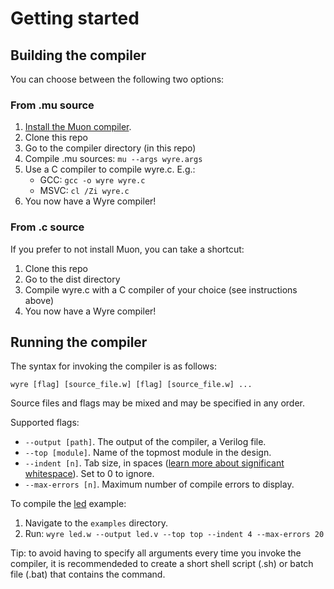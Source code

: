 # Getting started

## Building the compiler

You can choose between the following two options:

### From .mu source

1. [Install the Muon compiler](https://github.com/nickmqb/muon/blob/master/docs/getting_started.md).
1. Clone this repo
1. Go to the compiler directory (in this repo)
1. Compile .mu sources: `mu --args wyre.args`
1. Use a C compiler to compile wyre.c. E.g.:
	* GCC: `gcc -o wyre wyre.c`
	* MSVC: `cl /Zi wyre.c`
1. You now have a Wyre compiler!

### From .c source

If you prefer to not install Muon, you can take a shortcut:

1. Clone this repo
1. Go to the dist directory
1. Compile wyre.c with a C compiler of your choice (see instructions above)
1. You now have a Wyre compiler!

## Running the compiler

The syntax for invoking the compiler is as follows:

	wyre [flag] [source_file.w] [flag] [source_file.w] ...

Source files and flags may be mixed and may be specified in any order.

Supported flags:

* `--output [path]`. The output of the compiler, a Verilog file.
* `--top [module]`. Name of the topmost module in the design.
* `--indent [n]`. Tab size, in spaces ([learn more about significant whitespace](language_guide.md)). Set to 0 to ignore.
* `--max-errors [n]`. Maximum number of compile errors to display.

To compile the [led](../examples/led.w) example:

1. Navigate to the `examples` directory.
2. Run: `wyre led.w --output led.v --top top --indent 4 --max-errors 20`

Tip: to avoid having to specify all arguments every time you invoke the compiler, it is recommendeded to create a short shell script (.sh) or batch file (.bat) that contains the command.
